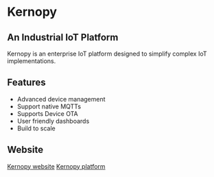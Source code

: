 # Kernopy
## An Industrial IoT Platform
Kernopy is an enterprise IoT platform designed to simplify complex IoT implementations.

## Features
- Advanced device management
- Support native MQTTs
- Supports Device OTA
- User friendly dashboards
- Build to scale

## Website

[Kernopy website](https://kernopy.com)
[Kernopy platform](https://dev.kernopy.com)



